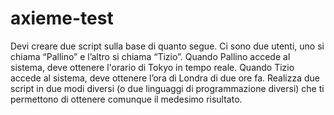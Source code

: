 # axieme-test

Devi creare due script sulla base di quanto segue.
Ci sono due utenti, uno si chiama “Pallino” e l’altro si chiama “Tizio”.
Quando Pallino accede al sistema, deve ottenere l'orario di Tokyo in tempo reale.
Quando Tizio accede al sistema, deve ottenere l’ora di Londra di due ore fa.
Realizza due script in due modi diversi (o due linguaggi di programmazione diversi) che ti permettono di ottenere comunque il medesimo risultato.
